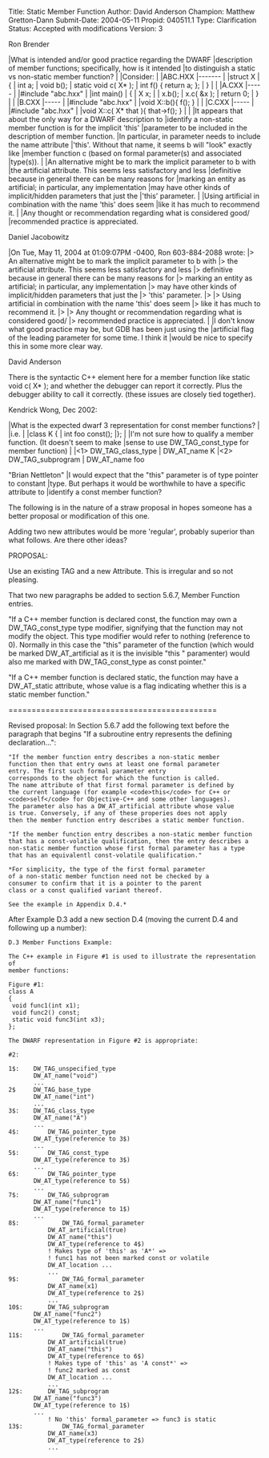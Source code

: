 Title:       Static Member Function
Author:      David Anderson
Champion:    Matthew Gretton-Dann
Submit-Date: 2004-05-11
Propid:      040511.1
Type:        Clarification
Status:      Accepted with modifications
Version:     3

Ron Brender

|What is intended and/or good practice regarding the DWARF
|description of member functions; specifically, how is it intended
|to distinguish a static vs non-static member function?
|
|Consider:
|
|ABC.HXX
|-------
|
|struct X
|    {
|    int a;
|    void b();
|    static void c( X* );
|    int f() { return a; };
|    }
|
|
|A.CXX
|-----
|
|#include "abc.hxx"
|
|int main()
|    {
|    X x;
|
|    x.b();
|    x.c( &x );
|    return 0;
|    }
|
|
|B.CXX
|-----
|
|#include "abc.hxx"
|
|void X::b(){ f(); }
|
|
|C.CXX
|-----
|
|#include "abc.hxx"
|
|void X::c( X* that ){ that->f(); }
|
|
|It appears that about the only way for a DWARF description to
|identify a non-static member function is for the implicit 'this'
|parameter to be included in the description of member function.
|In particular, in parameter needs to include the name attribute
|'this'. Without that name, it seems b will "look" exactly like
|member function c (based on formal parameter(s) and associated
|type(s)).
|
|An alternative might be to mark the implicit parameter to b with
|the artificial attribute. This seems less satisfactory and less
|definitive because in general there can be many reasons for
|marking an entity as artificial; in particular, any implementation
|may have other kinds of implicit/hidden parameters that just the
|'this' parameter.
|
|Using artificial in combination with the name 'this' does seem
|like it has much to recommend it.
|
|Any thought or recommendation regarding what is considered good/
|recommended practice is appreciated.

Daniel Jacobowitz

|On Tue, May 11, 2004 at 01:09:07PM -0400, Ron 603-884-2088 wrote:
|> An alternative might be to mark the implicit parameter to b with
|> the artificial attribute. This seems less satisfactory and less
|> definitive because in general there can be many reasons for
|> marking an entity as artificial; in particular, any implementation
|> may have other kinds of implicit/hidden parameters that just the
|> 'this' parameter.
|>
|> Using artificial in combination with the name 'this' does seem
|> like it has much to recommend it.
|>
|> Any thought or recommendation regarding what is considered good/
|> recommended practice is appreciated.
|
|I don't know what good practice may be, but GDB has been just using the
|artificial flag of the leading parameter for some time.  I think it
|would be nice to specify this in some more clear way.

David Anderson

There is the syntactic C++ element here for a member function like
    static void c( X* );
and whether the debugger can report it correctly.
Plus the debugger ability to call it correctly.
(these issues are closely tied together).


Kendrick Wong, Dec 2002:

|What is the expected dwarf 3 representation for const member functions?
|
|i.e.
|
|class K {
|  int foo const();
|};
|
|I'm not sure how to qualify a member function.  (It doesn't seem to make
|sense to use DW_TAG_const_type for member function)
|
|<1> DW_TAG_class_type
|      DW_AT_name  K
|<2> DW_TAG_subprogram
|      DW_AT_name  foo

"Brian Nettleton"
|I would expect that the "this" parameter is of type pointer to constant
|type.  But perhaps it would be worthwhile to have a specific attribute to
|identify a const member function?


The following is in the nature of a straw proposal in hopes
someone has a better proposal or modification of this one.

Adding two new attributes would be more 'regular', probably superior
than what follows.  Are there other ideas?


PROPOSAL:

Use an existing TAG and a new Attribute.
This is irregular and so not pleasing.

That two new paragraphs be added to section 5.6.7, Member Function entries.

"If a C++ member function is declared const, the function may
own a DW_TAG_const_type type modifier, signifying that the
function may not modify the object.
This type modifier would refer to nothing (reference to 0).
Normally in this case
the "this" parameter of the function (which would be marked
DW_AT_artificial as it is  the invisible "this " paramenter)
would also me marked with DW_TAG_const_type as  const pointer."


"If a C++ member function is declared static, the function
may have a DW_AT_static attribute, whose value is a flag
indicating whether this is a static member function."

=============================================

Revised proposal:
In Section 5.6.7 add the following text before the paragraph that
begins "If a subroutine entry represents the defining declaration...":

    "If the member function entry describes a non-static member
    function then that entry owns at least one formal parameter
    entry. The first such formal parameter entry
    corresponds to the object for which the function is called.
    The name attribute of that first formal parameter is defined by
    the current language (for example <code>this</code> for C++ or
    <code>self</code> for Objective-C++ and some other languages).
    The parameter also has a DW_AT_artificial attribute whose value
    is true. Conversely, if any of these properies does not apply
    then the member function entry describes a static member function.

    "If the member function entry describes a non-static member function
    that has a const-volatile qualification, then the entry describes a 
    non-static member function whose first formal parameter has a type
    that has an equivalentl const-volatile qualification."

    *For simplicity, the type of the first formal parameter
    of a non-static member function need not be checked by a
    consumer to confirm that it is a pointer to the parent
    class or a const qualified variant thereof.

    See the example in Appendix D.4.*

After Example D.3 add a new section D.4 (moving the current D.4 and
following up a number):

    D.3 Member Functions Example:

    The C++ example in Figure #1 is used to illustrate the representation of
    member functions:

    Figure #1:
    class A
    {
     void func1(int x1);
     void func2() const;
     static void func3(int x3);
    };

    The DWARF representation in Figure #2 is appropriate:

    #2:

    1$:    DW_TAG_unspecified_type
           DW_AT_name("void")
           ...
    2$     DW_TAG_base_type
           DW_AT_name("int")
           ...
    3$:    DW_TAG_class_type
           DW_AT_name("A")
           ...
    4$:        DW_TAG_pointer_type
           DW_AT_type(reference to 3$)
           ...
    5$:        DW_TAG_const_type
           DW_AT_type(reference to 3$)
           ...
    6$:        DW_TAG_pointer_type
           DW_AT_type(reference to 5$)
           ...
    7$:        DW_TAG_subprogram
           DW_AT_name("func1")
           DW_AT_type(reference to 1$)
           ...
    8$:            DW_TAG_formal_parameter
               DW_AT_artificial(true)
               DW_AT_name("this")
               DW_AT_type(reference to 4$)
               ! Makes type of 'this' as 'A*' =>
               ! func1 has not been marked const or volatile
               DW_AT_location ...
               ...
    9$:            DW_TAG_formal_parameter
               DW_AT_name(x1)
               DW_AT_type(reference to 2$)
               ...
    10$:       DW_TAG_subprogram
           DW_AT_name("func2")
           DW_AT_type(reference to 1$)
           ...
    11$:           DW_TAG_formal_parameter
               DW_AT_artificial(true)
               DW_AT_name("this")
               DW_AT_type(reference to 6$)
               ! Makes type of 'this' as 'A const*' =>
               ! func2 marked as const
               DW_AT_location ...
               ...
    12$:       DW_TAG_subprogram
           DW_AT_name("func3")
           DW_AT_type(reference to 1$)
           ...
               ! No 'this' formal_parameter => func3 is static
    13$:           DW_TAG_formal_parameter
               DW_AT_name(x3)
               DW_AT_type(reference to 2$)
               ...
